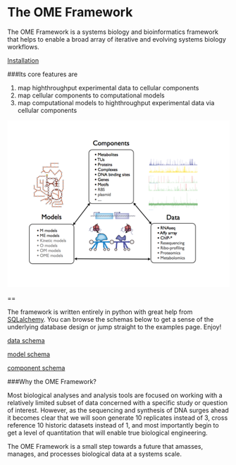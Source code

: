 The OME Framework
==

The OME Framework is a systems biology and bioinformatics framework that helps to enable a broad array of iterative and evolving systems biology workflows.

[Installation](INSTALL.md)

###Its core features are 

1. map highthroughput experimental data to cellular components
2. map cellular components to computational models
3. map computational models to highthroughput experimental data via cellular components

![alt tag](https://raw.githubusercontent.com/steve-federowicz/om/master/docs/om_overview.png)


==

The framework is written entirely in python with great help from [SQLalchemy](http://www.sqlalchemy.org/). You can browse the schemas below to get a sense of the underlying database design or jump straight to the examples page. Enjoy!

<a href="https://www.draw.io/?url=https://raw.githubusercontent.com/steve-federowicz/om/master/docs/data_schema.xml#" target="_blank">data schema</a>

<a href="https://www.draw.io/?url=https://raw.githubusercontent.com/steve-federowicz/om/master/docs/model_schema.xml#" target="_blank">model schema</a>

<a href="https://www.draw.io/?url=https://raw.githubusercontent.com/steve-federowicz/om/master/docs/component_schema.xml#" target="_blank">component schema</a>


###Why the OME Framework?

Most biological analyses and analysis tools are focused on working with a relatively limited subset of data concerned with a specific study or question of interest.  However, as the sequencing and synthesis of DNA surges ahead it becomes clear that we will soon generate 10 replicates instead of 3, cross reference 10 historic datasets instead of 1, and most importantly begin to get a level of quantitation that will enable true biological engineering.  

The OME Framework is a small step towards a future that amasses, manages, and processes biological data at a systems scale.
